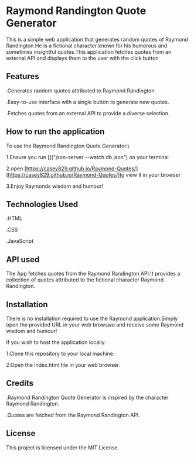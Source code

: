 # Raymond Randington Quote Generator

This is a simple web application that generates random quotes of Raymond Randington.He is a fictional character known for his humorous and sometimes insightful quotes.This application fetches quotes from an external API and displays them to the user with the click button


## Features
.Generates random quotes attributed to Raymond Randington.


.Easy-to-use interface with a single button to generate new quotes.


.Fetches quotes from an external API to provide a diverse selection.

## How to run the application
To use the Raymond Randington Quote Generator:\


1.Ensure you run []("json-server --watch db.json") on your terminal


2.open [https://casey829.github.io/Raymond-Quotes/](https://casey829.github.io/Raymond-Quotes/)to view it in your browser


3.Enjoy Raymonds wisdom and humour!

## Technologies Used
.HTML


.CSS


.JavaScript

## API used
The App fetches quotes from the Raymond Randington API.It provides a collection of quotes attributed to the fictional character Raymond Randington.

##  Installation
There is no installation required to use the Raymond application.Simply open the provided URL in your web browswe and receive some Raymond wisdom and humour!

If you wish to host the application locally:

1.Clone this repository to your local machine.


2.Open the index.html file in your web browser.

## Credits

.Raymond  Randington Quote Generator is inspired by the character Raymond Randington.


.Quotes are fetched from the Raymond Randington API.

## License

This project is licensed under the MIT License.